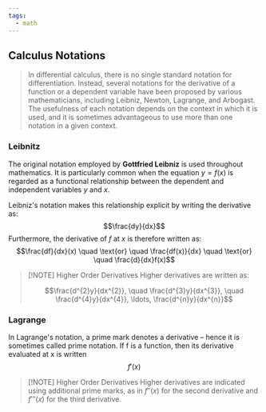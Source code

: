 ```yaml
---
tags:
  - math
---
```

## Calculus Notations
> In differential calculus, there is no single standard notation for differentiation. Instead, several notations for the derivative of a function or a dependent variable have been proposed by various mathematicians, including Leibniz, Newton, Lagrange, and Arbogast. The usefulness of each notation depends on the context in which it is used, and it is sometimes advantageous to use more than one notation in a given context. 
 
### Leibnitz
The original notation employed by **Gottfried Leibniz** is used throughout mathematics. It is particularly common when the equation $y = f(x)$ is regarded as a functional relationship between the dependent and independent variables $y$ and $x$.  

Leibniz's notation makes this relationship explicit by writing the derivative as:  
$$\frac{dy}{dx}$$
Furthermore, the derivative of $f$ at $x$ is therefore written as:  
$$\frac{df}{dx}(x) \quad \text{or} \quad \frac{df(x)}{dx} \quad \text{or} \quad \frac{d}{dx}f(x)$$
> [!NOTE] Higher Order Derivatives
> Higher derivatives are written as:  
> 
> $$\frac{d^{2}y}{dx^{2}}, \quad \frac{d^{3}y}{dx^{3}}, \quad \frac{d^{4}y}{dx^{4}}, \ldots, \frac{d^{n}y}{dx^{n}}$$
> 

### Lagrange
In Lagrange's notation, a prime mark denotes a derivative – hence it is sometimes called prime notation. If f is a function, then its derivative evaluated at x is written 
$$f'(x)$$
> [!NOTE] Higher Order Derivatives
> Higher derivatives are indicated using additional prime marks, as in $f''(x)$ for the second derivative and $f'''(x)$ for the third derivative. 



